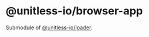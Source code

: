 # @unitless-io/browser-app

Submodule of [@unitless-io/loader](https://www.npmjs.com/package/@unitless-io/loader).
